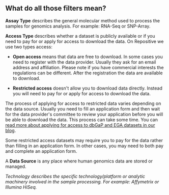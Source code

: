 ## What do all those filters mean?

**Assay Type** describes the general molecular method used to process the samples for genomics analysis. For example: RNA-Seq or SNP-Array.  

**Access Type** describes whether a dataset is publicly available or if you need to pay for or apply for access to download the data. On Repositive we use two types access:  

* **Open access** means that data are free to download. In some cases you need to register with the data provider. Usually they ask for an email address and affiliation. Please note if you have commercial interests the regulations can be different.  After the registration the data are available to download.  

* **Restricted access** doesn't allow you to download data directly. Instead you will need to pay for or apply for access to download the data.  

The process of applying for access to restricted data varies depending on the data source. Usually you need to fill an application form and then wait for the data provider's committee to review your application before you will be able to download the data. This process can take some time. You can [read more about applying for access to dbGaP and EGA datasets in our blog](http://blog.repositive.io/how-to-successfully-apply-for-access-to-ega/).  

Some restricted access datasets may require you to pay for the data rather than filling in an application form. In other cases, you may need to both pay and complete an application form.

A **Data Source** is any place where human genomics data are stored or managed.

*Technology describes the specific technology/platform or analytic machinery involved in the sample processing. For example: Affymetrix or Illumina HiSeq.*
